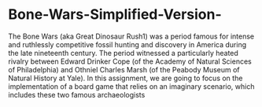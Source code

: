 # Bone-Wars-Simplified-Version-
The Bone Wars (aka Great Dinosaur Rush1) was a period famous for intense and ruthlessly competitive fossil hunting and discovery in America during the late nineteenth century. The period witnessed a particularly heated rivalry between Edward Drinker Cope (of the Academy of Natural Sciences of Philadelphia) and Othniel Charles Marsh (of the Peabody Museum of Natural History at Yale). In this assignment, we are going to focus on the implementation of a board game that relies on an imaginary scenario, which includes these two famous archaeologists
